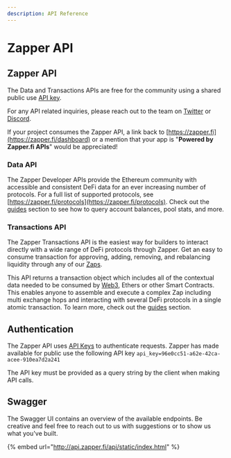 ```yaml
---
description: API Reference
---
```


# Zapper API

## Zapper API

The Data and Transactions APIs are free for the community using a shared public use [API key](zapper-api.md#authentication). 

For any API related inquiries, please reach out to the team on [Twitter](https://twitter.com/zapper_fi) or [Discord](https://discordapp.com/invite/h6CGbuN).

If your project consumes the Zapper API, a link back to [https://zapper.fi](https://zapper.fi/dashboard) or a mention that your app is "**Powered by Zapper.fi APIs**" would be appreciated!

### Data API

The Zapper Developer APIs provide the Ethereum community with accessible and consistent DeFi data for an ever increasing number of protocols. For a full list of supported protocols, see [https://zapper.fi/protocols](https://zapper.fi/protocols). Check out the [guides](guides/#data-api) section to see how to query account balances, pool stats, and more.

### Transactions API

The Zapper Transactions API is the easiest way for builders to interact directly with a wide range of DeFi protocols through Zapper. Get an easy to consume transaction for approving, adding, removing, and rebalancing liquidity through any of our [Zaps](smart-contracts.md).

This API returns a transaction object which includes all of the contextual data needed to be consumed by [Web3](https://web3js.readthedocs.io/en/v1.2.0/web3-eth.html#sendtransaction), Ethers or other Smart Contracts. This enables anyone to assemble and execute a complex Zap including multi exchange hops and interacting with several DeFi protocols in a single atomic transaction. To learn more, check out the [guides](guides/) section.

## Authentication

The Zapper API uses [API Keys](https://swagger.io/docs/specification/authentication/api-keys/) to authenticate requests. Zapper has made available for public use the following API key `api_key=96e0cc51-a62e-42ca-acee-910ea7d2a241`

The API key must be provided as a query string by the client when making API calls.

## Swagger

The Swagger UI contains an overview of the available endpoints. Be creative and feel free to reach out to us with suggestions or to show us what you've built.

{% embed url="http://api.zapper.fi/api/static/index.html" %}

## 

